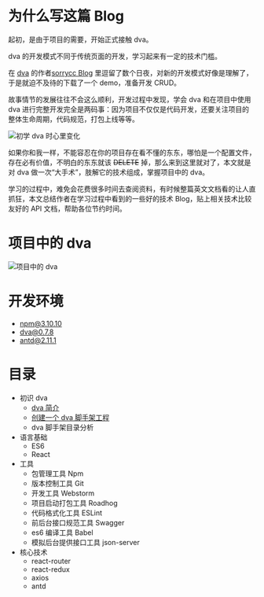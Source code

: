 
# 为什么写这篇 Blog
起初，是由于项目的需要，开始正式接触 dva。

dva 的开发模式不同于传统页面的开发，学习起来有一定的技术门槛。

 在 [dva](https://github.com/dvajs/dva) 的作者[sorrycc Blog](https://github.com/sorrycc/blog/issues) 里逗留了数个日夜，对新的开发模式好像是理解了，于是就迫不及待的下载了一个 demo，准备开发 CRUD。

故事情节的发展往往不会这么顺利，开发过程中发现，学会 dva 和在项目中使用 dva 进行完整开发完全是两码事：因为项目不仅仅是代码开发，还要关注项目的整体生命周期，代码规范，打包上线等等。

![初学 dva 时心里变化](https://static.oschina.net/uploads/img/201706/28145521_JbhX.png "初学 dva 时心里变化")

如果你和我一样，不能容忍在你的项目存在看不懂的东东，哪怕是一个配置文件，存在必有价值，不明白的东东就该 ~~DELETE~~ 掉，那么来到这里就对了，本文就是对 dva 做一次“大手术”，肢解它的技术组成，掌握项目中的 dva。

学习的过程中，难免会花费很多时间去查阅资料，有时候整篇英文文档看的让人直抓狂，本文总结作者在学习过程中看到的一些好的技术 Blog，贴上相关技术比较友好的 API 文档，帮助各位节约时间。


# 项目中的 dva
![项目中的 dva](https://static.oschina.net/uploads/img/201706/28150817_mtXq.png "项目中的 dva")

# 开发环境
- npm@3.10.10
- dva@0.7.8
- antd@2.11.1

# 目录
- 初识 dva
    - [dva 简介](https://github.com/dkvirus/dva/blob/master/book/dva/dva%20%E7%AE%80%E4%BB%8B.md "dva 简介")
    - [创建一个 dva 脚手架工程](https://github.com/dkvirus/dva/blob/master/book/dva/%E5%88%9B%E5%BB%BA%E4%B8%80%E4%B8%AA%20dva%20%E8%84%9A%E6%89%8B%E6%9E%B6%E5%B7%A5%E7%A8%8B.md "创建一个 dva 脚手架工程")
    - dva 脚手架目录分析
- 语言基础
    - ES6
    - React
- 工具
    - 包管理工具 Npm
    - 版本控制工具 Git
    - 开发工具 Webstorm
    - 项目启动打包工具 Roadhog
    - 代码格式化工具 ESLint
    - 前后台接口规范工具 Swagger
    - es6 编译工具 Babel
    - 模拟后台提供接口工具 json-server
- 核心技术
    - react-router
    - react-redux
    - axios
    - antd






